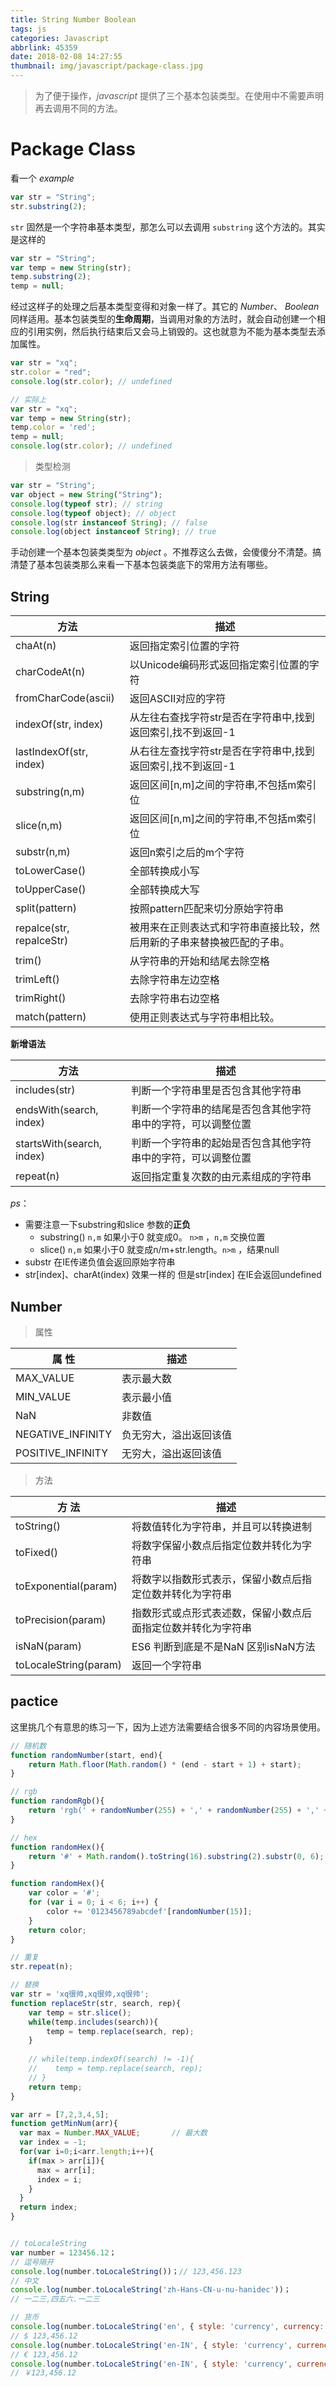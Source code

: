 ```yaml
---
title: String Number Boolean
tags: js
categories: Javascript
abbrlink: 45359
date: 2018-02-08 14:27:55
thumbnail: img/javascript/package-class.jpg
---
```


<!--![packageClass](/img/javascript/package-class.jpg)-->

<!-- more -->

> 为了便于操作，*javascript* 提供了三个基本包装类型。在使用中不需要声明再去调用不同的方法。

# Package Class

看一个 *example*

```js
var str = "String";
str.substring(2);
```

`str` 固然是一个字符串基本类型，那怎么可以去调用 `substring` 这个方法的。其实是这样的

```js
var str = "String";
var temp = new String(str);
temp.substring(2);
temp = null;
```

经过这样子的处理之后基本类型变得和对象一样了。其它的 *Number*、 *Boolean* 同样适用。基本包装类型的**生命周期**，当调用对象的方法时，就会自动创建一个相应的引用实例，然后执行结束后又会马上销毁的。这也就意为不能为基本类型去添加属性。

```js
var str = "xq";
str.color = "red";
console.log(str.color); // undefined

// 实际上
var str = "xq";
var temp = new String(str);
temp.color = 'red';
temp = null;
console.log(str.color); // undefined
```



> 类型检测

```js
var str = "String";
var object = new String("String");
console.log(typeof str); // string
console.log(typeof object); // object
console.log(str instanceof String); // false
console.log(object instanceof String); // true
```

手动创建一个基本包装类类型为 *object* 。不推荐这么去做，会傻傻分不清楚。搞清楚了基本包装类那么来看一下基本包装类底下的常用方法有哪些。



## String

| 方法                     | 描述                                                         |
| ------------------------ | ------------------------------------------------------------ |
| chaAt(n)                 | 返回指定索引位置的字符                                       |
| charCodeAt(n)            | 以Unicode编码形式返回指定索引位置的字符                      |
| fromCharCode(ascii)      | 返回ASCII对应的字符                                          |
| indexOf(str, index)      | 从左往右查找字符str是否在字符串中,找到返回索引,找不到返回-1  |
| lastIndexOf(str, index)  | 从右往左查找字符str是否在字符串中,找到返回索引,找不到返回-1  |
| substring(n,m)           | 返回区间[n,m]之间的字符串,不包括m索引位                      |
| slice(n,m)               | 返回区间[n,m]之间的字符串,不包括m索引位                      |
| substr(n,m)              | 返回n索引之后的m个字符                                       |
| toLowerCase()            | 全部转换成小写                                               |
| toUpperCase()            | 全部转换成大写                                               |
| split(pattern)           | 按照pattern匹配来切分原始字符串                              |
| repalce(str, repalceStr) | 被用来在正则表达式和字符串直接比较，然后用新的子串来替换被匹配的子串。 |
| trim()                   | 从字符串的开始和结尾去除空格                                 |
| trimLeft()               | 去除字符串左边空格                                           |
| trimRight()              | 去除字符串右边空格                                           |
| match(pattern)           | 使用正则表达式与字符串相比较。                               |

**新增语法**

| 方法                      | 描述                                                         |
| ------------------------- | ------------------------------------------------------------ |
| includes(str)             | 判断一个字符串里是否包含其他字符串                           |
| endsWith(search, index)   | 判断一个字符串的结尾是否包含其他字符串中的字符，可以调整位置 |
| startsWith(search, index) | 判断一个字符串的起始是否包含其他字符串中的字符，可以调整位置 |
| repeat(n)                 | 返回指定重复次数的由元素组成的字符串                         |

*ps*：

* 需要注意一下substring和slice 参数的**正负**
  * substring() `n,m` 如果小于0 就变成0。  `n>m` ，`n,m` 交换位置
  * slice() `n,m` 如果小于0 就变成n/m+str.length。`n>m` ，结果null
* substr 在IE传递负值会返回原始字符串
* str[index]、charAt(index) 效果一样的 但是str[index] 在IE会返回undefined



## Number

> 属性

| 属  性            | 描述                   |
| ----------------- | ---------------------- |
| MAX_VALUE         | 表示最大数             |
| MIN_VALUE         | 表示最小值             |
| NaN               | 非数值                 |
| NEGATIVE_INFINITY | 负无穷大，溢出返回该值 |
| POSITIVE_INFINITY | 无穷大，溢出返回该值   |

> 方法

| 方  法                | 描述                                                         |
| --------------------- | ------------------------------------------------------------ |
| toString()            | 将数值转化为字符串，并且可以转换进制                         |
| toFixed()             | 将数字保留小数点后指定位数并转化为字符串                     |
| toExponential(param)  | 将数字以指数形式表示，保留小数点后指定位数并转化为字符串     |
| toPrecision(param)    | 指数形式或点形式表述数，保留小数点后面指定位数并转化为字符串 |
| isNaN(param)          | ES6 判断到底是不是NaN  区别isNaN方法                         |
| toLocaleString(param) | 返回一个字符串                                               |

## pactice

这里挑几个有意思的练习一下，因为上述方法需要结合很多不同的内容场景使用。

```js
// 随机数
function randomNumber(start, end){
    return Math.floor(Math.random() * (end - start + 1) + start);
}

// rgb
function randomRgb(){
    return 'rgb(' + randomNumber(255) + ',' + randomNumber(255) + ',' + randomNumber(255) + ')';
}

// hex
function randomHex(){
    return '#' + Math.random().toString(16).substring(2).substr(0, 6);
}

function randomHex(){
    var color = '#';
    for (var i = 0; i < 6; i++) {
        color += '0123456789abcdef'[randomNumber(15)];
    }
    return color;
}

// 重复
str.repeat(n);

// 替换
var str = 'xq很帅,xq很帅,xq很帅';
function replaceStr(str, search, rep){
    var temp = str.slice();
	while(temp.includes(search)){
        temp = temp.replace(search, rep);
    }
    
    // while(temp.indexOf(search) != -1){
    //    temp = temp.replace(search, rep);
    // }
    return temp;
}
```

```js
var arr = [7,2,3,4,5];
function getMinNum(arr){
  var max = Number.MAX_VALUE;		// 最大数
  var index = -1;
  for(var i=0;i<arr.length;i++){
    if(max > arr[i]){
      max = arr[i];
      index = i;
    }
  }
  return index;
}


// toLocaleString
var number = 123456.12；
// 逗号隔开
console.log(number.toLocaleString())；// 123,456.123
// 中文
console.log(number.toLocaleString('zh-Hans-CN-u-nu-hanidec'))；
// 一二三,四五六.一二三

// 货币
console.log(number.toLocaleString('en', { style: 'currency', currency: 'USD'}));
// $ 123,456.12
console.log(number.toLocaleString('en-IN', { style: 'currency', currency: 'EUR'}));
// € 123,456.12
console.log(number.toLocaleString('en-IN', { style: 'currency', currency: 'CNY'}));
// ￥123,456.12 
```

